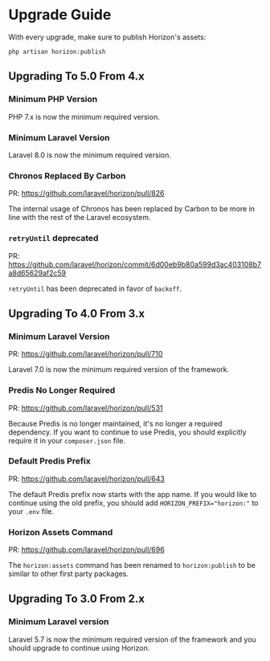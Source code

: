 # Upgrade Guide

With every upgrade, make sure to publish Horizon's assets:

    php artisan horizon:publish
    

## Upgrading To 5.0 From 4.x

### Minimum PHP Version

PHP 7.x is now the minimum required version.

### Minimum Laravel Version

Laravel 8.0 is now the minimum required version.

### Chronos Replaced By Carbon

PR: https://github.com/laravel/horizon/pull/826

The internal usage of Chronos has been replaced by Carbon to be more in line with the rest of the Laravel ecosystem.

### `retryUntil` deprecated

PR: https://github.com/laravel/horizon/commit/6d00eb9b80a599d3ac403108b7a8d65629af2c59

`retryUntil` has been deprecated in favor of `backoff`.


## Upgrading To 4.0 From 3.x

### Minimum Laravel Version

PR: https://github.com/laravel/horizon/pull/710

Laravel 7.0 is now the minimum required version of the framework.

### Predis No Longer Required

PR: https://github.com/laravel/horizon/pull/531

Because Predis is no longer maintained, it's no longer a required dependency. If you want to continue to use Predis, you should explicitly require it in your `composer.json` file.

### Default Predis Prefix

PR: https://github.com/laravel/horizon/pull/643

The default Predis prefix now starts with the app name. If you would like to continue using the old prefix, you should add `HORIZON_PREFIX="horizon:"` to your `.env` file.

### Horizon Assets Command

PR: https://github.com/laravel/horizon/pull/696

The `horizon:assets` command has been renamed to `horizon:publish` to be similar to other first party packages.


## Upgrading To 3.0 From 2.x

### Minimum Laravel version

Laravel 5.7 is now the minimum required version of the framework and you should upgrade to continue using Horizon.
